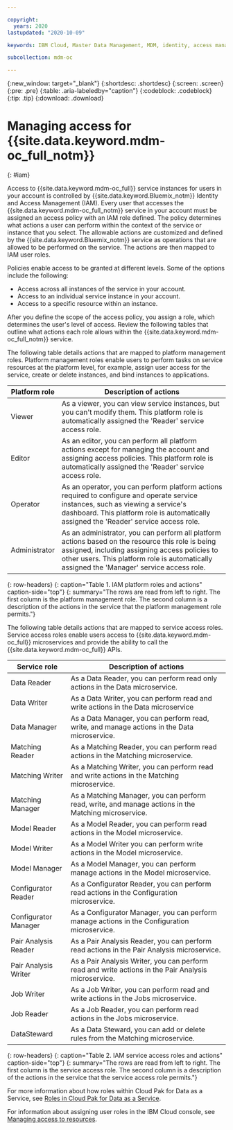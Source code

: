 ```yaml
---

copyright:
  years: 2020
lastupdated: "2020-10-09"

keywords: IBM Cloud, Master Data Management, MDM, identity, access management, roles, actions, policies, IAM access for Master Data Management, permissions for Master Data Management, identity and access management for Master Data Management, roles for Master Data Management, actions for Master Data Management, assigning access for Master Data Management

subcollection: mdm-oc

---
```


{:new_window: target="_blank"}
{:shortdesc: .shortdesc}
{:screen: .screen}
{:pre: .pre}
{:table: .aria-labeledby="caption"}
{:codeblock: .codeblock}
{:tip: .tip}
{:download: .download}

# Managing access for {{site.data.keyword.mdm-oc_full_notm}}
{: #iam}

Access to {{site.data.keyword.mdm-oc_full}} service instances for users in your account is controlled by {{site.data.keyword.Bluemix_notm}} Identity and Access Management (IAM). Every user that accesses the {{site.data.keyword.mdm-oc_full_notm}} service in your account must be assigned an access policy with an IAM role defined. The policy determines what actions a user can perform within the context of the service or instance that you select. The allowable actions are customized and defined by the {{site.data.keyword.Bluemix_notm}} service as operations that are allowed to be performed on the service. The actions are then mapped to IAM user roles.

Policies enable access to be granted at different levels. Some of the options include the following: 

* Access across all instances of the service in your account.
* Access to an individual service instance in your account. <!-- if this applies -->
* Access to a specific resource within an instance. <!-- if this applies list what resoureceType attributes are supported -->

After you define the scope of the access policy, you assign a role, which determines the user's level of access. Review the following tables that outline what actions each role allows within the {{site.data.keyword.mdm-oc_full_notm}} service.

The following table details actions that are mapped to platform management roles. Platform management roles enable users to perform tasks on service resources at the platform level, for example, assign user access for the service, create or delete instances, and bind instances to applications.

| Platform role | Description of actions | 
|--------------------------|------------------------|
| Viewer                   | As a viewer, you can view service instances, but you can't modify them. This platform role is automatically assigned the 'Reader' service access role. |
| Editor                   | As an editor, you can perform all platform actions except for managing the account and assigning access policies. This platform role is automatically assigned the 'Reader' service access role.           |
| Operator                 | As an operator, you can perform platform actions required to configure and operate service instances, such as viewing a service's dashboard. This platform role is automatically assigned the 'Reader' service access role.           | 
| Administrator            | As an administrator, you can perform all platform actions based on the resource this role is being assigned, including assigning access policies to other users. This platform role is automatically assigned the 'Manager' service access role. |
{: row-headers}
{: caption="Table 1. IAM platform roles and actions" caption-side="top"}
{: summary="The rows are read from left to right. The first column is the platform management role. The second column is a description of the actions in the service that the platform management role permits."}

The following table details actions that are mapped to service access roles. Service access roles enable users access to {{site.data.keyword.mdm-oc_full}} microservices and provide the ability to call the {{site.data.keyword.mdm-oc_full}} APIs.

| Service role | Description of actions | 
|---------------------|------------------------|
| Data Reader              | As a Data Reader, you can perform read only actions in the Data microservice.            | 
| Data Writer              | As a Data Writer, you can perform read and write actions in the Data microservice |
| Data Manager            | As a Data Manager, you can perform read, write, and manage actions in the Data microservice. |
| Matching Reader            | As a Matching Reader, you can perform read actions in the Matching microservice. |
| Matching Writer            | As a Matching Writer, you can perform read and write actions in the Matching microservice. |
| Matching Manager            | As a Matching Manager, you can perform read, write, and manage actions in the Matching microservice. |
| Model Reader           | As a Model Reader, you can perform read actions in the Model microservice. |
| Model Writer            | As a Model Writer you can perform write actions in the Model microservice. |
| Model Manager           | As a Model Manager, you can perform manage actions in the Model microservice. |
| Configurator Reader            | As a Configurator Reader, you can perform read actions in the Configuration microservice. |
| Configurator Manager            | As a Configurator Manager, you can perform manage actions in the Configuration microservice. |
| Pair Analysis Reader            | As a Pair Analysis Reader, you can perform read actions in the Pair Analysis microservice. |
| Pair Analysis Writer            | As a Pair Analysis Writer, you can perform read and write actions in the Pair Analysis microservice. |
| Job Writer            | As a Job Writer, you can perform read and write actions in the Jobs microservice. |
| Job Reader            | As a Job Reader, you can perform read actions in the Jobs microservice. |
| DataSteward           | As a Data Steward, you can add or delete rules from the Matching microservice. |
{: row-headers}
{: caption="Table 2. IAM service access roles and actions" caption-side="top"}
{: summary="The rows are read from left to right. The first column is the service access role. The second column is a description of the actions in the service that the service access role permits."}

For more information about how roles within Cloud Pak for Data as a Service, see [Roles in Cloud Pak for Data as a Service](https://dataplatform.cloud.ibm.com/docs/content/wsj/getting-started/roles.html?audience=wdp&context=cpdaas).

For information about assigning user roles in the IBM Cloud console, see [Managing access to resources](/docs/iam?topic=iam-iammanidaccser#iammanidaccser).
